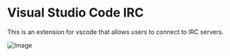 # Visual Studio Code IRC
This is an extension for vscode that allows users to connect to IRC servers.

![Image](https://i.imgur.com/RBOMA7Q.png)